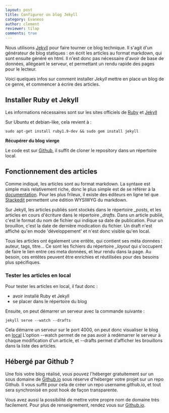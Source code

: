 ```yaml
---
layout: post
title: Configurer un blog Jekyll
category: Evaneos
author: clement
reviewer: tilap
comments: true
---
```

Nous utilisons [Jekyll](http://jekyllrb.com) pour faire tourner ce blog technique. Il s'agit d'un générateur de blog statiques : on écrit les articles au format markdown, qui sont ensuite généré en html. Il n'est donc pas nécessaire d'avoir de base de données, allégeant le serveur, et permettant un rendu rapide des pages pour le lecteur.

Voici quelques infos sur comment installer *Jekyll* mettre en place un blog de ce genre, et commencer à écrire des articles.

## Installer Ruby et Jekyll

Les informations nécessaires sont sur les sites officiels de [Ruby](https://www.ruby-lang.org/fr/downloads/) et [Jekyll](http://jekyllrb.com/docs/installation/)

Sur Ubuntu et debian-like, cela revient à :

    sudo apt-get install ruby1.9-dev && sudo gem install jekyll

**Récupérer du blog vierge**

Le code est sur [Github](https://github.com/Evaneos/Evaneos.github.io), il suffit de cloner le repository dans un répertoire local.

## Fonctionnement des articles

Comme indiqué, les articles sont au format markdown. La syntaxe est simple mais relativement riche, donc le plus simple est de se référer à la [documentation](http://daringfireball.net/projects/markdown/syntax). Pour les plus frileux, il existe des éditeurs en ligne tel que [Stackedit](https://stackedit.io/) permettent une édition WYSIWYG du markdown.

Sur Jekyll, les articles publiés sont stockés dans le répertoire *_posts*, et les articles en cours d'écriture dans le répertoire *_drafts*.
Dans un article publié, c'est le format du nom de fichier qui indique sa date de publication. Pour un brouillon, c'est la date de dernière modication du fichier. Un draft n'est affiché qu'en mode 'développement' et n'est donc visible qu'en local.

Tous les articles ont également une entête, qui contient ses méta données : auteur, tags, titre... Ce sont les fichiers du répertoire *_layout* qui s'occupent de faire le lien entre ces meta données, et leur rendu dans la page. Au besoin, ces entêtes peuvent être enrichies et réutilisées pour des besoins plus spécifiques.

### Tester les articles en local

Pour tester les articles en local, il faut donc :

- avoir installé Ruby et Jekyll
- se placer dans le répertoire du blog

Ensuite, on peut démarrer un serveur avec la commande suivante :

    jekyll serve --watch --drafts

Cela démarre un serveur sur le port 4000, on peut donc visualiser le blog en [local](http://localhost:4000/)
L'option --watch permet de ne pas avoir à redémarrer le serveur à chaque modification d'un article, et --drafts permet d'afficher les brouillons dans la liste des articles.

## Hébergé par Github ?

Une fois votre blog réalisé, vous pouvez l'héberger gratuitement sur un sous domaine de [Github.io](http://github.io/) sous réserve d'héberger votre projet sur un repo Github. Il vous suffit pour cela de créer un repo username.github.io, et tout sera synchronisé en post hook de façon transparente.

Vous avez aussi la possibilité de mettre votre propre nom de domaine très facilement. Pour plus de renseignement, rendez vous sur [Github.io](http://github.io/).

